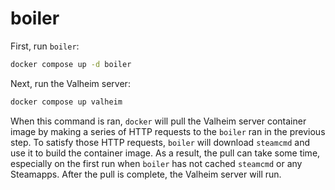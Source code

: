 # boiler

First, run `boiler`:

```sh
docker compose up -d boiler
```

Next, run the Valheim server:

```sh
docker compose up valheim
```

When this command is ran, `docker` will pull the Valheim server container image by making a series of HTTP requests to the `boiler` ran in the previous step. To satisfy those HTTP requests, `boiler` will download `steamcmd` and use it to build the container image. As a result, the pull can take some time, especially on the first run when `boiler` has not cached `steamcmd` or any Steamapps. After the pull is complete, the Valheim server will run.
